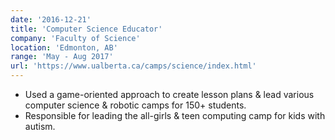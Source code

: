 ```yaml
---
date: '2016-12-21'
title: 'Computer Science Educator'
company: 'Faculty of Science'
location: 'Edmonton, AB'
range: 'May - Aug 2017'
url: 'https://www.ualberta.ca/camps/science/index.html'
---
```


- Used a game-oriented approach to create lesson plans & lead various computer science & robotic camps for 150+ students.
- Responsible for leading the all-girls & teen computing camp for kids with autism.
